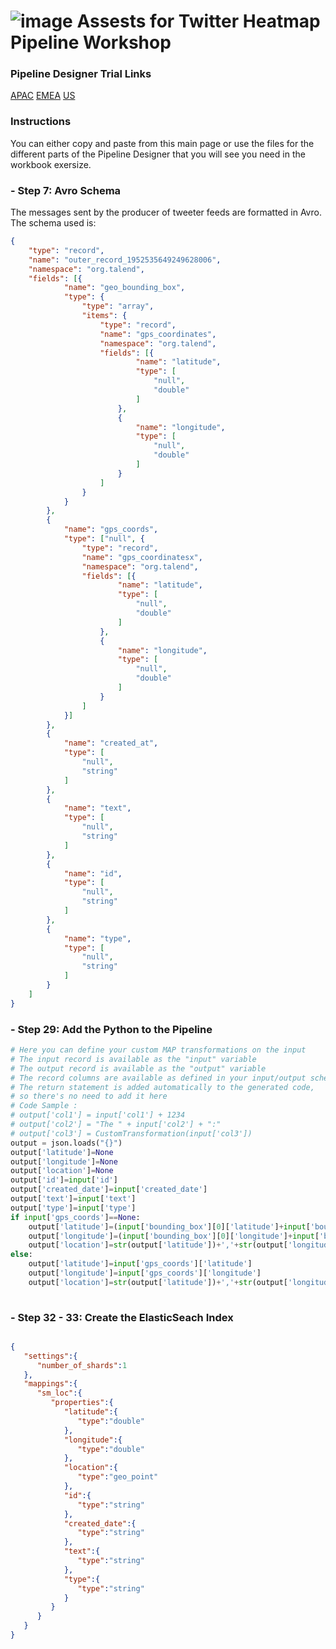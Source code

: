 # ![image](./resources/Talend_PD_TalendBlues_SM.png) Assests for Twitter Heatmap Pipeline Workshop

### Pipeline Designer Trial Links
[APAC](https://iam.ap.cloud.talend.com/idp/trial-registration?product=pipelines&period=14&utm_medium=talendcommunity&utm_source=user_group)
[EMEA](https://iam.eu.cloud.talend.com/idp/trial-registration?product=pipelines&period=14&utm_medium=talendcommunity&utm_source=user_group)
[US](https://iam.us.cloud.talend.com/idp/trial-registration?product=pipelines&period=14&utm_medium=talendcommunity&utm_source=user_group)

### Instructions
You can either copy and paste from this main page or use the files for the different parts of the Pipeline Designer that you will see  you need in the workbook exersize.

### - Step 7: Avro Schema

The messages sent by the producer of tweeter feeds are formatted in Avro. The schema used is:

```json
{
	"type": "record",
	"name": "outer_record_1952535649249628006",
	"namespace": "org.talend",
	"fields": [{
			"name": "geo_bounding_box",
			"type": {
				"type": "array",
				"items": {
					"type": "record",
					"name": "gps_coordinates",
					"namespace": "org.talend",
					"fields": [{
							"name": "latitude",
							"type": [
								"null",
								"double"
							]
						},
						{
							"name": "longitude",
							"type": [
								"null",
								"double"
							]
						}
					]
				}
			}
		},
		{
			"name": "gps_coords",
			"type": ["null", {
				"type": "record",
				"name": "gps_coordinatesx",
				"namespace": "org.talend",
				"fields": [{
						"name": "latitude",
						"type": [
							"null",
							"double"
						]
					},
					{
						"name": "longitude",
						"type": [
							"null",
							"double"
						]
					}
				]
			}]
		},
		{
			"name": "created_at",
			"type": [
				"null",
				"string"
			]
		},
		{
			"name": "text",
			"type": [
				"null",
				"string"
			]
		},
		{
			"name": "id",
			"type": [
				"null",
				"string"
			]
		},
		{
			"name": "type",
			"type": [
				"null",
				"string"
			]
		}
	]
}

```

### - Step 29: Add the Python to the Pipeline

```python
# Here you can define your custom MAP transformations on the input
# The input record is available as the "input" variable
# The output record is available as the "output" variable
# The record columns are available as defined in your input/output schema
# The return statement is added automatically to the generated code,
# so there's no need to add it here
# Code Sample :
# output['col1'] = input['col1'] + 1234
# output['col2'] = "The " + input['col2'] + ":"
# output['col3'] = CustomTransformation(input['col3'])
output = json.loads("{}")
output['latitude']=None 
output['longitude']=None
output['location']=None
output['id']=input['id']
output['created_date']=input['created_date']
output['text']=input['text']
output['type']=input['type']
if input['gps_coords']==None:
    output['latitude']=(input['bounding_box'][0]['latitude']+input['bounding_box'][1]['latitude']+input['bounding_box'][2]['latitude']+input['bounding_box'][3]['latitude'])/4
    output['longitude']=(input['bounding_box'][0]['longitude']+input['bounding_box'][1]['longitude']+input['bounding_box'][2]['longitude']+input['bounding_box'][3]['longitude'])/4
    output['location']=str(output['latitude'])+','+str(output['longitude'])     
else:        
    output['latitude']=input['gps_coords']['latitude'] 
    output['longitude']=input['gps_coords']['longitude']
    output['location']=str(output['latitude'])+','+str(output['longitude'])    
    
```

### - Step 32 - 33: Create the ElasticSeach Index

```json

{  
   "settings":{  
      "number_of_shards":1
   },
   "mappings":{  
      "sm_loc":{  
         "properties":{  
            "latitude":{  
               "type":"double"
            },
            "longitude":{  
               "type":"double"
            },
            "location":{  
               "type":"geo_point"
            },
            "id":{  
               "type":"string"
            },
            "created_date":{  
               "type":"string"
            },
            "text":{  
               "type":"string"
            },
            "type":{  
               "type":"string"
            }
         }
      }
   }
}
```

